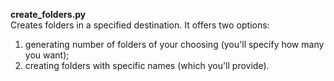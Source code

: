 <b>create_folders.py</b><br>
Creates folders in a specified destination. It offers two options: 
1. generating number of folders of your choosing (you'll specify how many you want);
2. creating folders with specific names (which you'll provide). 
